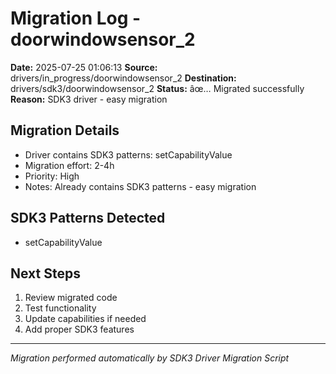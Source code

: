 ﻿# Migration Log - doorwindowsensor_2

**Date:** 2025-07-25 01:06:13
**Source:** drivers/in_progress/doorwindowsensor_2
**Destination:** drivers/sdk3/doorwindowsensor_2
**Status:** âœ… Migrated successfully
**Reason:** SDK3 driver - easy migration

## Migration Details
- Driver contains SDK3 patterns: setCapabilityValue
- Migration effort: 2-4h
- Priority: High
- Notes: Already contains SDK3 patterns - easy migration

## SDK3 Patterns Detected
- setCapabilityValue

## Next Steps
1. Review migrated code
2. Test functionality
3. Update capabilities if needed
4. Add proper SDK3 features

---
*Migration performed automatically by SDK3 Driver Migration Script*
